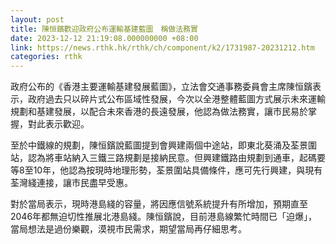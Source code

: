 ```yaml
---
layout: post
title: 陳恒鑌歡迎政府公布運輸基建藍圖　稱做法務實
date: 2023-12-12 21:19:08.000000000 +08:00
link: https://news.rthk.hk/rthk/ch/component/k2/1731987-20231212.htm
categories: rthk
---
```


政府公布的《香港主要運輸基建發展藍圖》，立法會交通事務委員會主席陳恒鑌表示，政府過去只以碎片式公布區域性發展，今次以全港整體藍圖方式展示未來運輸規劃和基建發展，以配合未來香港的長遠發展，他認為做法務實，讓市民易於掌握，對此表示歡迎。

至於中鐵線的規劃，陳恒鑌說藍圖提到會興建兩個中途站，即東北葵涌及荃景圍站，認為將車站納入三鐵三路規劃是接納民意。但興建鐵路由規劃到通車，起碼要等8至10年，他認為按現時地理形勢，荃景圍站具備條件，應可先行興建，與現有荃灣綫連接，讓市民盡早受惠。

對於當局表示，現時港島綫的容量，將因應信號系統提升有所增加，預期直至2046年都無迫切性推展北港島綫。陳恒鑌說，目前港島線繁忙時間已「迫爆」，當局想法是過份樂觀，漠視市民需求，期望當局再仔細思考。
